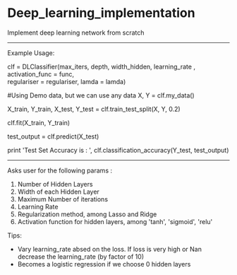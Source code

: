 # Deep_learning_implementation
Implement deep learning network from scratch 

***********************************************************************************
Example Usage:

clf = DLClassifier(max_iters, depth, width_hidden, learning_rate , activation_func = func, \
                 regulariser = regulariser, lamda = lamda)

#Using Demo data, but we can use any data 
X, Y = clf.my_data()

X_train, Y_train, X_test, Y_test = clf.train_test_split(X, Y, 0.2)

clf.fit(X_train, Y_train) 

test_output = clf.predict(X_test)

print 'Test Set Accuracy is : ', clf.classification_accuracy(Y_test, test_output)

***********************************************************************************
Asks user for the following params :
1) Number of Hidden Layers
2) Width of each Hidden Layer
3) Maximum Number of iterations
4) Learning Rate
5) Regularization method, among Lasso and Ridge
6) Activation function for hidden layers, among 'tanh', 'sigmoid', 'relu'

Tips:
- Vary learning_rate absed on the loss. If loss is very high or Nan decrease the learning_rate (by factor of 10)
- Becomes a logistic regression if we choose 0 hidden layers 
